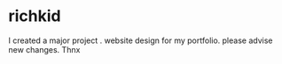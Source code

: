 # richkid
I created a major project .
website design for my portfolio.
please advise new changes.
Thnx

